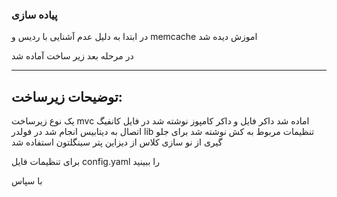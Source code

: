 ###  پیاده سازی
در ابتدا به دلیل عدم آشنایی با ردیس و  memcache  اموزش دیده شد 

در مرحله بعد زیر ساخت آماده شد 
<hr>

## توضیحات زیرساخت:
یک نوع زیرساخت  mvc اماده شد داکر فایل و داکر کامپوز نوشته شد 
در فایل کانفیگ اتصال به دیتابیس انجام شد
در فولدر lib تنظیمات مربوط به کش نوشته شد
برای جلو گیری از نو سازی کلاس از دیزاین پتر سینگلتون استفاده شد


برای تنظیمات فایل config.yaml را ببینید

با سپاس
